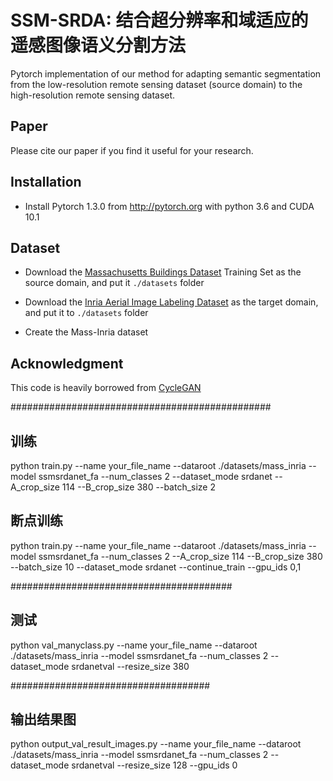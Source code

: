 # SSM-SRDA: 结合超分辨率和域适应的遥感图像语义分割方法
Pytorch implementation of our method for adapting semantic segmentation 
from the low-resolution remote sensing dataset (source domain) to the high-resolution remote sensing dataset.


## Paper

Please cite our paper if you find it useful for your research.


## Installation
* Install Pytorch 1.3.0 from http://pytorch.org with python 3.6 and CUDA 10.1


## Dataset
* Download the [Massachusetts Buildings Dataset](https://www.cs.toronto.edu/~vmnih/data/) 
 Training Set as the source domain, and put it `./datasets` folder
 
 * Download the [Inria Aerial Image Labeling Dataset](https://project.inria.fr/aerialimagelabeling/)
 as the target domain, and put it to `./datasets` folder
 
 * Create the Mass-Inria dataset
 
## Acknowledgment
This code is heavily borrowed from [CycleGAN](https://github.com/junyanz/pytorch-CycleGAN-and-pix2pix)



###############################################
## 训练
python train.py --name your_file_name --dataroot ./datasets/mass_inria  --model ssmsrdanet_fa --num_classes 2 --dataset_mode srdanet --A_crop_size 114 --B_crop_size 380 --batch_size 2

## 断点训练
python train.py --name your_file_name --dataroot ./datasets/mass_inria --model ssmsrdanet_fa --num_classes 2 --A_crop_size 114 --B_crop_size 380 --batch_size 10 --dataset_mode srdanet --continue_train  --gpu_ids 0,1

########################################
## 测试

python val_manyclass.py --name your_file_name --dataroot ./datasets/mass_inria --model ssmsrdanet_fa --num_classes 2 --dataset_mode srdanetval --resize_size 380


####################################
## 输出结果图
python output_val_result_images.py --name your_file_name --dataroot ./datasets/mass_inria --model ssmsrdanet_fa --num_classes 2 --dataset_mode srdanetval --resize_size 128 --gpu_ids 0


